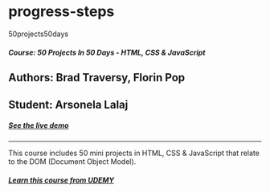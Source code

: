 # progress-steps
50projects50days 
##### Course: 50 Projects In 50 Days - HTML, CSS & JavaScript
## Authors: Brad Traversy, Florin Pop
## Student: Arsonela Lalaj
##### [See the live demo ](https://arso-k.github.io/progress-steps/)
---
This course includes 50 mini projects in HTML, CSS & JavaScript that relate to the DOM (Document Object Model). 
##### [Learn this course from UDEMY ](https://www.udemy.com/course/50-projects-50-days/)
